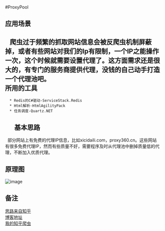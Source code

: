 #ProxyPool

应用场景
----
   爬虫过于频繁的抓取网站信息会被反爬虫机制屏蔽掉，或者有些网站对我们的Ip有限制，一个IP之能操作一次，这个时候就需要设置代理了。这方面需求还是很大的，有专门的服务商提供代理，没钱的自己动手打造一个代理池吧。<br>
所用的工具
------
      * Redis的C#驱动-ServiceStack.Redis
      * Html解析-HtmlAgilityPack
      * 任务调度-Quartz.NET
      
基本思路
----
   部分网站上有免费的代理IP信息，比如xicidaili.com，proxy360.cn。这些网站有很多免费代理IP，然而有些质量不好，需要程序及时从代理池中删掉质量低的代理，不断加入优质代理。<br>


原理图
--
![image](https://github.com/wangqifan/ProxyPool/blob/zuin/814953-20170108104513050-156986470.png)

备注
--------------
[思路来自知乎](https://www.zhihu.com/question/25566731)<br>
[博客地址](https://www.cnblogs.com/zuin)<br>
[我的知乎爬虫](https://github.com/wangqifan/ZhiHu)
